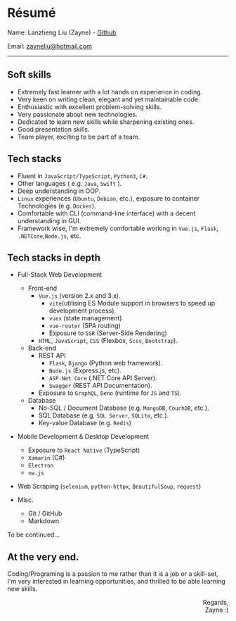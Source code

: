 # Résumé  <!-- omit in toc -->

Name: Lanzheng Liu (Zayne) - [Github](https://github.com/ZayneLiu)

Email: zayneliu@hotmail.com
___

## Soft skills
- Extremely fast learner with a lot hands on experience in coding.
- Very keen on writing clean, elegant and yet maintainable code.
- Enthusiastic with excellent problem-solving skills.
- Very passionate about new technologies.
- Dedicated to learn new skills while sharpening existing ones.
- Good presentation skills.
- Team player, exciting to be part of a team.


## Tech stacks
- Fluent in `JavaScript/TypeScript`, `Python3`, `C#`.
- Other languages ( e.g. `Java`, `Swift` ).
- Deep understanding in OOP.
- `Linux` experiences (`Ubuntu`, `Debian`, etc.), exposure to container Technologies (e.g. `Docker`).
- Comfortable with CLI (command-line interface) with a decent understanding in GUI.
- Framework wise, I'm extremely comfortable working in `Vue.js`, `Flask`, `.NETCore`,`Node.js`, etc.

## Tech stacks in depth
- Full-Stack Web Development
  - Front-end
    - `Vue.js` (version 2.x and 3.x).
      - `vite`(utilising ES Module support in browsers to speed up development process).
      - `vuex` (state management)
      - `vue-router` (SPA routing)
      - Exposure to `SSR` (Server-Side Rendering)
    - `HTML`, `JavaScript`, `CSS` (Flexbox, `Scss`, `Bootstrap`).
  - Back-end
    - REST API
      - `Flask`, `Django` (Python web framework).
      - `Node.js` (Express.js, etc).
      - `ASP.Net Core` (.NET Core API Server).
      - `Swagger` (REST API Documentation).
    - Exposure to `GraphQL`, `Deno` (runtime for `JS` and `TS`).
  - Database
    - No-SQL / Document Database (e.g. `MongoDB`, `CouchDB`,  etc.).
    - SQL Database (e.g. `SQL Server`, `SQLite`,  etc.).
    - Key-value Database (e.g. `Redis`)

- Mobile Development & Desktop Development
  - Exposure to `React Native` (TypeScript)
  - `Xamarin` (C#)
  - `Electron`
  - `nw.js`

- Web Scraping (`selenium`, `python-httpx`, `BeautifulSoup`, `request`)

- Misc.
  - Git / GitHub
  - Markdown

To be continued...

## At the very end.
Coding/Programing is a passion to me rather than it is a job or a skill-set, I'm very interested in learning opportunities, and thrilled to be able learning new skills.

<div style="text-align: end;" >
Regards,<br/>
Zayne :)
</div>
